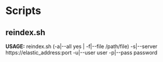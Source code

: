 # Scripts

## reindex.sh
**USAGE:** reindex.sh (-a|--all yes | -f|--file /path/file) -s|--server https://elastic_address:port -u|--user user -p|--pass password